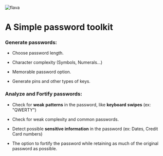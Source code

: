 ![flava](https://user-images.githubusercontent.com/29543098/168468775-1bcfeb1e-bdb2-4a47-aeba-72229eb0cde9.png)

# A Simple password toolkit
### Generate passwords:

- Choose password length.

- Character complexity (Symbols, Numerals...)

- Memorable password option.

- Generate pins and other types of keys.

### Analyze and Fortify passwords:

- Check for **weak** **patterns** in the password, like **keyboard** **swipes** (ex: "QWERTY")

- Check for weak complexity and common passwords.

- Detect possible **sensitive information** in the password (ex: Dates, Credit Card numbers)

- The option to fortify the password while retaining as much of the original password as possible.





